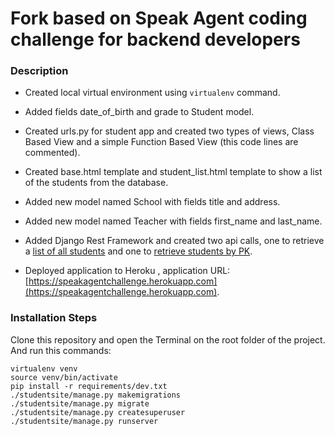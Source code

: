 Fork based on Speak Agent coding challenge for backend developers
============

### Description

- Created local virtual environment using `virtualenv` command.

- Added fields date_of_birth and grade to Student model.

- Created urls.py for student app and created two types of views, Class Based View and a simple Function Based View (this code lines are commented).

- Created base.html template and student_list.html template to show a list of the students from the database.

- Added new model named School with fields title and address.

- Added new model named Teacher with fields first_name and last_name.

- Added Django Rest Framework and created two api calls, one to retrieve a [list of all students](https://speakagentchallenge.herokuapp.com/api/students/) and one to [retrieve students by PK](https://speakagentchallenge.herokuapp.com/api/students/1/).

- Deployed application to Heroku , application URL: [https://speakagentchallenge.herokuapp.com](https://speakagentchallenge.herokuapp.com).


### Installation Steps


Clone this repository and open the Terminal on the root folder of the project.  And run this commands:

~~~~
virtualenv venv
source venv/bin/activate
pip install -r requirements/dev.txt
./studentsite/manage.py makemigrations
./studentsite/manage.py migrate
./studentsite/manage.py createsuperuser
./studentsite/manage.py runserver
~~~~
